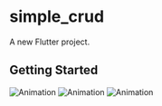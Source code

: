 # simple_crud

A new Flutter project.

## Getting Started

![Animation](https://github.com/ihsanbagus/flutter_scrud/tree/master/ss/ss1.jpeg)
![Animation](https://github.com/ihsanbagus/flutter_scrud/tree/master/ss/ss2.jpeg)
![Animation](https://github.com/ihsanbagus/flutter_scrud/tree/master/ss/ss3.jpeg)